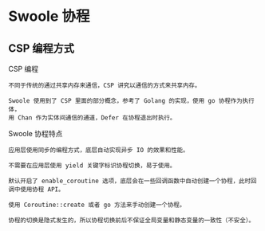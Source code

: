 # Swoole 协程

## CSP 编程方式

CSP 编程

```
不同于传统的通过共享内存来通信，CSP 讲究以通信的方式来共享内存。

Swoole 使用到了 CSP 里面的部分概念，参考了 Golang 的实现，使用 go 协程作为执行体，
用 Chan 作为实体间通信的通道，Defer 在协程退出时执行。
```

Swoole 协程特点

```
应用层使用同步的编程方式，底层自动实现异步 IO 的效果和性能。

不需要在应用层使用 yield 关键字标识协程切换，易于使用。

默认开启了 enable_coroutine 选项，底层会在一些回调函数中自动创建一个协程，此时回调中使用协程 API。

使用 Coroutine::create 或者 go 方法来手动创建一个协程。

协程的切换是隐式发生的，所以协程切换前后不保证全局变量和静态变量的一致性（不安全）。
```


